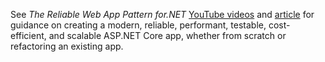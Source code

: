 See *The Reliable Web App Pattern for.NET* [YouTube videos](https://www.youtube.com/watch?v=hNoUT9NRzDM) and [article](/azure/architecture/reference-architectures/reliable-web-app/dotnet/pattern-overview) for guidance on creating a modern, reliable, performant, testable, cost-efficient, and scalable ASP.NET Core app, whether from scratch or refactoring an existing app.